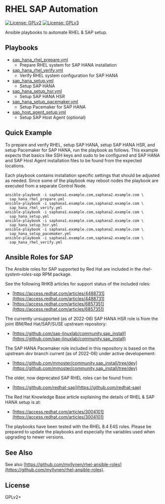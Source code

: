# RHEL SAP Automation

[![License: GPLv2](https://img.shields.io/badge/license-GPLv2-brightgreen.svg)](https://www.gnu.org/licenses/old-licenses/gpl-2.0.en.html)
[![License: GPLv3](https://img.shields.io/badge/license-GPLv3-brightgreen.svg)](https://www.gnu.org/licenses/gpl-3.0)

Ansible playbooks to automate RHEL & SAP setup.

## Playbooks

* [sap_hana_rhel_prepare.yml](sap_hana_rhel_prepare.yml)
  * Prepare RHEL system for SAP HANA installation
* [sap_hana_rhel_verify.yml](sap_hana_rhel_verify.yml)
  * Verify RHEL system configuration for SAP HANA
* [sap_hana_setup.yml](sap_hana_setup.yml)
  * Setup SAP HANA
* [sap_hana_setup_hsr.yml](sap_hana_setup_hsr.yml)
  * Setup SAP HANA HSR
* [sap_hana_setup_pacemaker.yml](sap_hana_setup_pacemaker.yml)
  * Setup Pacemaker for SAP HANA
* [sap_host_agent_setup.yml](sap_host_agent_setup.yml)
  * Setup SAP Host Agent (optional)

## Quick Example

To prepare and verify RHEL, setup SAP HANA, setup SAP HANA HSR, and
setup Pacemaker for SAP HANA, run the playbook as follows. This example
expects that basics like SSH keys and sudo to be configured and SAP HANA
and SAP Host Agent installation files to be found from the expected
locations.

Each playbook contains installation specific settings that should be
adjusted as needed. Since some of the playbook may reboot nodes the
playbook are executed from a separate Control Node.

```
ansible-playbook -i saphana1.example.com,saphana2.example.com \
  sap_hana_rhel_prepare.yml
ansible-playbook -i saphana1.example.com,saphana2.example.com \
  sap_hana_rhel_verify.yml
ansible-playbook -i saphana1.example.com,saphana2.example.com \
  sap_hana_setup.yml
ansible-playbook -i saphana1.example.com,saphana2.example.com \
  sap_hana_setup_hsr.yml
ansible-playbook -i saphana1.example.com,saphana2.example.com \
  sap_hana_setup_pacemaker.yml
ansible-playbook -i saphana1.example.com,saphana2.example.com \
  sap_hana_rhel_verify.yml
```

## Ansible Roles for SAP

The Ansible roles for SAP supported by Red Hat are included in the
_rhel-system-roles-sap_ RPM package.

See the following RHKB articles for support status of the included roles:

* [https://access.redhat.com/articles/4488731](https://access.redhat.com/articles/4488731)
* [https://access.redhat.com/articles/6857351](https://access.redhat.com/articles/6857351)

The currently unsupported (as of 2022-06) SAP HANA HSR role is from the
joint IBM/Red Hat/SAP/SUSE upstream repository:

* [https://github.com/sap-linuxlab/community.sap_install](https://github.com/sap-linuxlab/community.sap_install)

The SAP HANA Pacemaker role included in this repository is based on the
upstream _dev_ branch current (as of 2022-06) under active developement:

* [https://github.com/mmoster/community.sap_install/tree/dev](https://github.com/mmoster/community.sap_install/tree/dev)

The older, now deprecated SAP RHEL roles can be found from:

* [https://github.com/redhat-sap](https://github.com/redhat-sap)

The Red Hat Knowledge Base article explaining the details of RHEL & SAP
HANA setup is at:

* [https://access.redhat.com/articles/3004101](https://access.redhat.com/articles/3004101)

The playbooks have been tested with the RHEL 8.4 E4S roles. Please be
prepared to update the playbooks and especially the variables used when
upgrading to newer versions.

## See Also

See also
[https://github.com/myllynen/rhel-ansible-roles](https://github.com/myllynen/rhel-ansible-roles).

## License

GPLv2+
